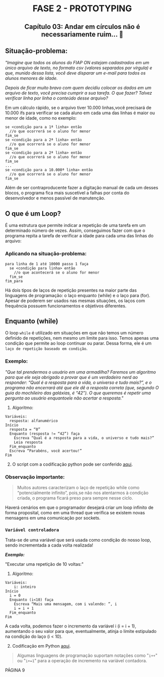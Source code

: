 <div id="fase02" align="center">
<h1>FASE 2 - PROTOTYPING</h1>
<h2>Capítulo 03: Andar em círculos não é necessariamente ruim... 🎡</h2>
</div>

## Situação-problema:

<em>"Imagine que todos os alunos do FIAP ON estejam cadastrados em um único arquivo de texto, no formato csv (valores separados por vírgula) e que, munido dessa lista, você deve disparar um e-mail para todos os alunos menores de idade. 

Depois de ficar muito bravo com quem decidiu colocar os dados em um arquivo de texto, você precisa cumprir a sua tarefa. O que fazer? Talvez verificar linha por linha o conteúdo desse arquivo?</em>

Em um cálculo rápido, se o arquivo tiver 10.000 linhas,você precisará de 10.000 ifs para verificar se cada aluno em cada uma das linhas é maior ou menor de idade, como no exemplo:

~~~
se <condição para a 1ª linha> então
  //o que ocorrerá se o aluno for menor
fim_se
se <condição para a 2ª linha> então
  //o que ocorrerá se o aluno for menor
fim_se
se <condição para a 2ª linha> então
  //o que ocorrerá se o aluno for menor
fim_se
...
se <condição para a 10.000ª linha> então
  //o que ocorrerá se o aluno for menor
fim_se
~~~

Além de ser contraproducente fazer a digitação manual de cada um desses blocos, o programa fica mais suscetível a falhas por conta do desenvolvedor e menos passível de manutenção.

## O que é um Loop?

É uma estrutura que permite indicar a repetição de uma tarefa em um determinado número de vezes. Assim, conseguimos fazer com que o programa repita a tarefa de verificar a idade para cada uma das linhas do arquivo:

### Aplicando na situação-problema:

~~~
para linha de 1 até 10000 passo 1 faça
  se <condição para linha> então
    //o que acontecerá se o aluno for menor
  fim_se
fim_para
~~~

Há dois tipos de laços de repetição presentes na maior parte das linguagens de programação: o laço enquanto (while) e o laço para (for). Apesar de poderem ser usados nas mesmas situações, os laços com frequência possuem funcionamentos e objetivos diferentes.

## Enquanto (while)

O loop `while` é utilizado em situações em que não temos um número definido de repetições, nem mesmo um limite para isso. Temos apenas uma condição que permite ao loop continuar ou parar. Dessa forma, ele é um `laço de repetição baseado em condição`.

### Exemplo:

<em>"Que tal prendermos o usuário em uma armadilha? Faremos um algoritmo para que ele seja obrigado a provar que é um verdadeiro nerd ao responder: “Qual é a resposta para a vida, o universo e tudo mais?”, e o programa não encerrará até que ele dê a resposta correta (que, segundo O guia do mochileiro das galáxias, é “42”). O que queremos é repetir uma pergunta ao usuário enquantoele não acertar a resposta." </em>

1. Algoritmo:

~~~
Variáveis:
  resposta: alfanumérico
Início
  resposta = “0”
  Enquanto (resposta != “42”) faça
    Escreva “Qual é a resposta para a vida, o universo e tudo mais?”
    Leia resposta
  Fim_enquanto
  Escreva “Parabéns, você acertou!”
Fim
~~~

2. O script com a codificação python pode ser conferido [aqui](./scripts/scripts-cap03/exemplo_while.py).

### Observação importante:

> Muitos autores caracterizam o laço de repetição while como “potencialmente infinito”, pois,se não nos atentarmos à condição criada, o programa ficará preso para sempre nesse ciclo.

Haverá cenários em que o programador desejará criar um loop infinito de forma proposital, como em uma thread que verifica se existem novas mensagens em uma comunicação por sockets.

### `Variável controladora`

Trata-se de uma variável que será usada como condição do nosso loop, sendo incrementada a cada volta realizada!

***Exemplo:***

"Executar uma repetição de 10 voltas:"

1. Algoritmo:

~~~
Variáveis:
    i: inteiro
Início
  i = 0
  Enquanto (i<10) faça
    Escreva “Mais uma mensagem, com i valendo: ”, i
    i = i + 1
  Fim_enquanto
Fim
~~~

A cada volta, podemos fazer o incremento da variável i (i = i + 1), aumentando o seu valor para que, eventualmente, atinja o limite estipulado na condição do laço (i < 10).

2. Codificação em Python [aqui](./scripts/scripts-cap03/exemplo_while_2.py).

> Algumas linguagens de programação suportam notações como "`i++`" ou "`i+=1`" para a operação de incremento na variável contadora.

PÁGINA 9